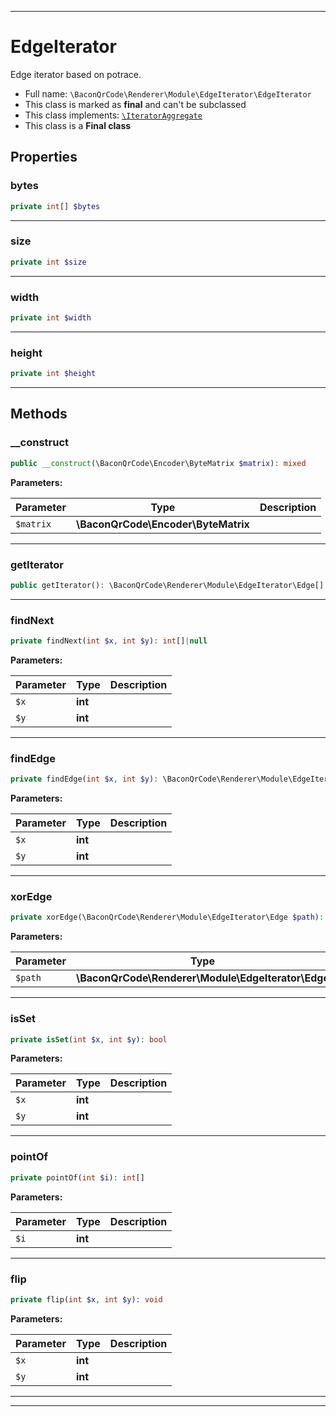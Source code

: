 ***

# EdgeIterator

Edge iterator based on potrace.



* Full name: `\BaconQrCode\Renderer\Module\EdgeIterator\EdgeIterator`
* This class is marked as **final** and can't be subclassed
* This class implements:
[`\IteratorAggregate`](../../../../IteratorAggregate.md)
* This class is a **Final class**



## Properties


### bytes



```php
private int[] $bytes
```






***

### size



```php
private int $size
```






***

### width



```php
private int $width
```






***

### height



```php
private int $height
```






***

## Methods


### __construct



```php
public __construct(\BaconQrCode\Encoder\ByteMatrix $matrix): mixed
```








**Parameters:**

| Parameter | Type | Description |
|-----------|------|-------------|
| `$matrix` | **\BaconQrCode\Encoder\ByteMatrix** |  |




***

### getIterator



```php
public getIterator(): \BaconQrCode\Renderer\Module\EdgeIterator\Edge[]
```











***

### findNext



```php
private findNext(int $x, int $y): int[]|null
```








**Parameters:**

| Parameter | Type | Description |
|-----------|------|-------------|
| `$x` | **int** |  |
| `$y` | **int** |  |




***

### findEdge



```php
private findEdge(int $x, int $y): \BaconQrCode\Renderer\Module\EdgeIterator\Edge
```








**Parameters:**

| Parameter | Type | Description |
|-----------|------|-------------|
| `$x` | **int** |  |
| `$y` | **int** |  |




***

### xorEdge



```php
private xorEdge(\BaconQrCode\Renderer\Module\EdgeIterator\Edge $path): void
```








**Parameters:**

| Parameter | Type | Description |
|-----------|------|-------------|
| `$path` | **\BaconQrCode\Renderer\Module\EdgeIterator\Edge** |  |




***

### isSet



```php
private isSet(int $x, int $y): bool
```








**Parameters:**

| Parameter | Type | Description |
|-----------|------|-------------|
| `$x` | **int** |  |
| `$y` | **int** |  |




***

### pointOf



```php
private pointOf(int $i): int[]
```








**Parameters:**

| Parameter | Type | Description |
|-----------|------|-------------|
| `$i` | **int** |  |




***

### flip



```php
private flip(int $x, int $y): void
```








**Parameters:**

| Parameter | Type | Description |
|-----------|------|-------------|
| `$x` | **int** |  |
| `$y` | **int** |  |




***


***

